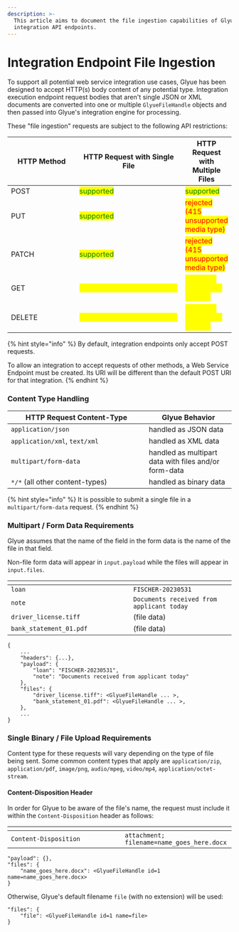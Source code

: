 ```yaml
---
description: >-
  This article aims to document the file ingestion capabilities of Glyue's
  integration API endpoints.
---
```


# Integration Endpoint File Ingestion

To support all potential web service integration use cases, Glyue has been designed to accept HTTP(s) body content of any potential type.  Integration execution endpoint request bodies that aren't single JSON or XML documents are converted into one or multiple `GlyueFileHandle` objects and then passed into Glyue's integration engine for processing. &#x20;

These "file ingestion" requests are subject to the following API restrictions:

<table><thead><tr><th width="157">HTTP Method</th><th width="258">HTTP Request with Single File</th><th>HTTP Request with Multiple Files</th></tr></thead><tbody><tr><td>POST</td><td><mark style="color:green;">supported</mark></td><td><mark style="color:green;">supported</mark></td></tr><tr><td>PUT</td><td><mark style="color:green;">supported</mark></td><td><mark style="color:red;">rejected (415 unsupported media type)</mark></td></tr><tr><td>PATCH</td><td><mark style="color:green;">supported</mark></td><td><mark style="color:red;">rejected (415 unsupported media type)</mark></td></tr><tr><td>GET</td><td><mark style="color:yellow;">accepted but body is ignored</mark></td><td><mark style="color:yellow;">accepted but body is ignored</mark></td></tr><tr><td>DELETE</td><td><mark style="color:yellow;">accepted but body is ignored</mark></td><td><mark style="color:yellow;">accepted but body is ignored</mark></td></tr></tbody></table>

{% hint style="info" %}
By default, integration endpoints only accept POST requests.

To allow an integration to accept requests of other methods, a Web Service Endpoint must be created.  Its URI will be different than the default POST URI for that integration.
{% endhint %}

### Content Type Handling

<table><thead><tr><th width="294">HTTP Request Content-Type</th><th>Glyue Behavior</th></tr></thead><tbody><tr><td><code>application/json</code></td><td>handled as JSON data</td></tr><tr><td><code>application/xml</code>, <code>text/xml</code></td><td>handled as XML data</td></tr><tr><td><code>multipart/form-data</code></td><td>handled as multipart data with files and/or form-data</td></tr><tr><td><code>*/*</code> (all other content-types)</td><td>handled as binary data</td></tr></tbody></table>

{% hint style="info" %}
It is possible to submit a single file in a `multipart/form-data` request.
{% endhint %}

### Multipart / Form Data Requirements

Glyue assumes that the name of the field in the form data is the name of the file in that field.

Non-file form data will appear in `input.payload` while the files will appear in `input.files`.

<table><thead><tr><th width="259"></th><th></th></tr></thead><tbody><tr><td><code>loan</code></td><td><code>FISCHER-20230531</code></td></tr><tr><td><code>note</code></td><td><code>Documents received from applicant today</code></td></tr><tr><td><code>driver_license.tiff</code></td><td>(file data)</td></tr><tr><td><code>bank_statement_01.pdf</code></td><td>(file data)</td></tr></tbody></table>

```
{
    ...
    "headers": {...},
    "payload": {
        "loan": "FISCHER-20230531",
        "note": "Documents received from applicant today"
    },
    "files": {
        "driver_license.tiff": <GlyueFileHandle ... >,
        "bank_statement_01.pdf": <GlyueFileHandle ... >,
    },
    ...
}
```

### Single Binary / File Upload Requirements

Content type for these requests will vary depending on the type of file being sent.  Some common content types that apply are `application/zip`, `application/pdf`, `image/png`, `audio/mpeg`, `video/mp4`, `application/octet-stream`.

#### Content-Disposition Header

In order for Glyue to be aware of the file's name, the request must include it within the `Content-Disposition` header as follows:

<table data-header-hidden><thead><tr><th width="240"></th><th></th></tr></thead><tbody><tr><td><code>Content-Disposition</code></td><td><code>attachment; filename=name_goes_here.docx</code></td></tr></tbody></table>

```
"payload": {},
"files": {
    "name_goes_here.docx": <GlyueFileHandle id=1 name=name_goes_here.docx>
}
```

Otherwise, Glyue's default filename `file` (with no extension) will be used:

```
"files": {
    "file": <GlyueFileHandle id=1 name=file>
}
```
